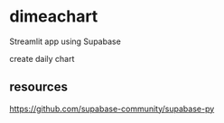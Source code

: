 # dimeachart

Streamlit app using Supabase

create daily chart

## resources

https://github.com/supabase-community/supabase-py